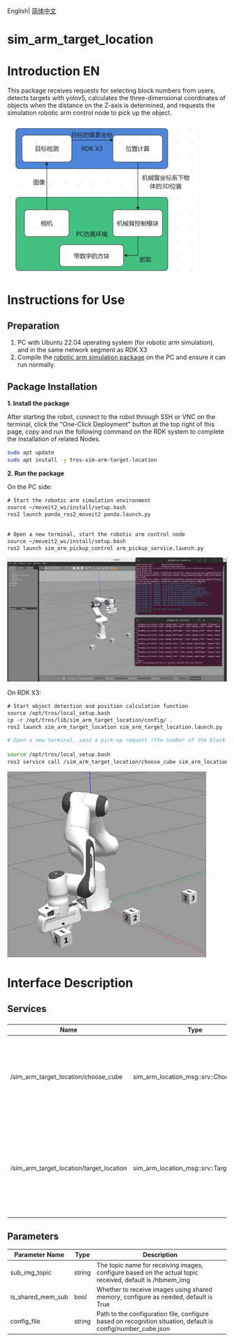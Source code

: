 English| [简体中文](./README_cn.md)

# sim_arm_target_location

# Introduction EN

This package receives requests for selecting block numbers from users, detects targets with yolov5, calculates the three-dimensional coordinates of objects when the distance on the Z-axis is determined, and requests the simulation robotic arm control node to pick up the object.

![framework](./image/framework.jpg)

# Instructions for Use

## Preparation

1. PC with Ubuntu 22.04 operating system (for robotic arm simulation), and in the same network segment as RDK X3
2. Compile the [robotic arm simulation package](https://github.com/wunuo1/sim_arm_pickup_demo) on the PC and ensure it can run normally.

## Package Installation

**1. Install the package**

After starting the robot, connect to the robot through SSH or VNC on the terminal, click the "One-Click Deployment" button at the top right of this page, copy and run the following command on the RDK system to complete the installation of related Nodes.

```bash
sudo apt update
sudo apt install -y tros-sim-arm-target-location
```

**2. Run the package**

On the PC side:
```shell
# Start the robotic arm simulation environment
source ~/moveit2_ws/install/setup.bash
ros2 launch panda_ros2_moveit2 panda.launch.py
```

```shell

# Open a new terminal, start the robotic arm control node
source ~/moveit2_ws/install/setup.bash
ros2 launch sim_arm_pickup_control arm_pickup_service.launch.py
```
![env](./image/env.jpg)

On RDK X3:
```shell
# Start object detection and position calculation function
source /opt/tros/local_setup.bash
cp -r /opt/tros/lib/sim_arm_target_location/config/ .
ros2 launch sim_arm_target_location sim_arm_target_location.launch.py

```
```bash
# Open a new terminal, send a pick-up request (the number of the block is 1-3, using 1 as an example here)

source /opt/tros/local_setup.bash
ros2 service call /sim_arm_target_location/choose_cube sim_arm_location_msg/srv/ChooseCube "{num: 1}"
```
![effect](./image/effect.jpg)

# Interface Description

## Services

### 

| Name                       | Type                                                | Description                                         |
| -------------------------- | --------------------------------------------------- | --------------------------------------------------- |
| /sim_arm_target_location/choose_cube | sim_arm_location_msg::srv::ChooseCube | Allows the user to choose the number of the cube to pick. Request: uint16 num; Response: bool success |
| /sim_arm_target_location/target_location | sim_arm_location_msg::srv::TargetLocation | Provides the three-dimensional coordinates of the target. Request: float32 x, float32 y, float32 z; Response: bool success |

## Parameters

| Parameter Name       | Type           | Description                                                                |
| -------------------- | -------------- | -------------------------------------------------------------------------- |
| sub_img_topic        | string         | The topic name for receiving images, configure based on the actual topic received, default is /hbmem_img |
| is_shared_mem_sub    | bool           | Whether to receive images using shared memory, configure as needed, default is True |
| config_file          | string         | Path to the configuration file, configure based on recognition situation, default is config/number_cube.json |
```
